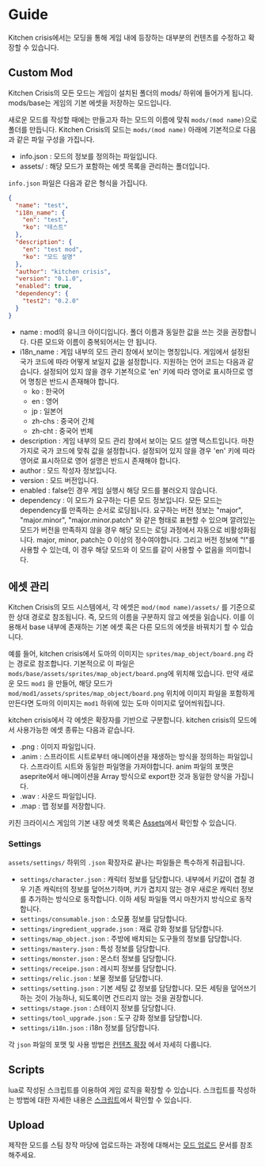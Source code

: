 
# Guide

Kitchen crisis에서는 모딩을 통해 게임 내에 등장하는 대부분의 컨텐츠를 수정하고 확장할 수 있습니다.

## Custom Mod

Kitchen Crisis의 모든 모드는 게임이 설치된 폴더의 mods/ 하위에 들어가게 됩니다. mods/base는 게임의 기본 에셋을 저장하는 모드입니다.

새로운 모드를 작성할 때에는 만들고자 하는 모드의 이름에 맞춰 `mods/(mod name)`으로 폴더를 만듭니다. Kitchen Crisis의 모드는 `mods/(mod name)` 아래에 기본적으로 다음과 같은 파일 구성을 가집니다.

- info.json : 모드의 정보를 정의하는 파일입니다.
- assets/ : 해당 모드가 포함하는 에셋 목록을 관리하는 폴더입니다.

`info.json` 파일은 다음과 같은 형식을 가집니다.

```json
{
  "name": "test",
  "i18n_name": {
    "en": "test",
    "ko": "테스트"
  },
  "description": {
    "en": "test mod",
    "ko": "모드 설명"
  },
  "author": "kitchen crisis",
  "version": "0.1.0",
  "enabled": true,
  "dependency": {
    "test2": "0.2.0"
  }
}
```

- name : mod의 유니크 아이디입니다. 폴더 이름과 동일한 값을 쓰는 것을 권장합니다. 다른 모드와 이름이 중복되어서는 안 됩니다.
- i18n_name : 게임 내부의 모드 관리 창에서 보이는 명칭입니다. 게임에서 설정된 국가 코드에 따라 어떻게 보일지 값을 설정합니다. 지원하는 언어 코드는 다음과 같습니다. 설정되어 있지 않을 경우 기본적으로 'en' 키에 따라 영어로 표시하므로 영어 명칭은 반드시 존재해야 합니다.
  - ko : 한국어
  - en : 영어
  - jp : 일본어
  - zh-chs : 중국어 간체
  - zh-cht : 중국어 번체
- description : 게임 내부의 모드 관리 창에서 보이는 모드 설명 텍스트입니다. 마찬가지로 국가 코드에 맞춰 값을 설정합니다. 설정되어 있지 않을 경우 'en' 키에 따라 영어로 표시하므로 영어 설명은 반드시 존재해야 합니다.
- author : 모드 작성자 정보입니다.
- version : 모드 버전입니다.
- enabled : false인 경우 게임 실행시 해당 모드를 불러오지 않습니다.
- dependency : 이 모드가 요구하는 다른 모드 정보입니다. 모든 모드는 dependency를 만족하는 순서로 로딩됩니다. 요구하는 버전 정보는 "major", "major.minor", "major.minor.patch" 와 같은 형태로 표현할 수 있으며 깔려있는 모드가 버전을 만족하지 않을 경우 해당 모드는 로딩 과정에서 자동으로 비활성화됩니다. major, minor, patch는 0 이상의 정수여야합니다. 그리고 버전 정보에 "!"를 사용할 수 있는데, 이 경우 해당 모드와 이 모드를 같이 사용할 수 없음을 의미합니다.

## 에셋 관리

Kitchen Crisis의 모드 시스템에서, 각 에셋은 `mod/(mod name)/assets/` 를 기준으로 한 상대 경로로 참조됩니다. 즉, 모드의 이름을 구분하지 않고 에셋을 읽습니다. 이를 이용해서 base 내부에 존재하는 기본 에셋 혹은 다른 모드의 에셋을 바꿔치기 할 수 있습니다.

예를 들어, kitchen crisis에서 도마의 이미지는 `sprites/map_object/board.png` 라는 경로로 참조합니다. 기본적으로 이 파일은 `mods/base/assets/sprites/map_object/board.png`에 위치해 있습니다. 만약 새로운 모드 `mod1` 을 만들어, 해당 모드가 `mod/mod1/assets/sprites/map_object/board.png` 위치에 이미지 파일을 포함하게 만든다면 도마의 이미지는 `mod1` 하위에 있는 도마 이미지로 덮어씌워집니다.

kitchen crisis에서 각 에셋은 확장자를 기반으로 구분합니다. kitchen crisis의 모드에서 사용가능한 에셋 종류는 다음과 같습니다.

- .png : 이미지 파일입니다.
- .anim : 스프라이트 시트로부터 애니메이션을 재생하는 방식을 정의하는 파일입니다. 스프라이트 시트와 동일한 파일명을 가져야합니다. anim 파일의 포맷은 aseprite에서 애니메이션을 Array 방식으로 export한 것과 동일한 양식을 가집니다.
- .wav : 사운드 파일입니다.
- .map : 맵 정보를 저장합니다.

키친 크라이시스 게임의 기본 내장 에셋 목록은 [Assets](assets.md)에서 확인할 수 있습니다.

### Settings

`assets/settings/` 하위의 `.json` 확장자로 끝나는 파일들은 특수하게 취급됩니다.

- `settings/character.json` : 캐릭터 정보를 담당합니다. 내부에서 키값이 겹칠 경우 기존 캐릭터의 정보를 덮어쓰기하며, 키가 겹치지 않는 경우 새로운 캐릭터 정보를 추가하는 방식으로 동작합니다. 이하 세팅 파일들 역시 마찬가지 방식으로 동작합니다.
- `settings/consumable.json` : 소모품 정보를 담당합니다.
- `settings/ingredient_upgrade.json` : 재료 강화 정보를 담당합니다.
- `settings/map_object.json` : 주방에 배치되는 도구들의 정보를 담당합니다.
- `settings/mastery.json` : 특성 정보를 담당합니다.
- `settings/monster.json` : 몬스터 정보를 담당합니다.
- `settings/receipe.json` : 레시피 정보를 담당합니다.
- `settings/relic.json` : 보물 정보를 담당합니다.
- `settings/setting.json` : 기본 세팅 값 정보를 담당합니다. 모든 세팅을 덮어쓰기하는 것이 가능하나, 되도록이면 건드리지 않는 것을 권장합니다.
- `settings/stage.json` : 스테이지 정보를 담당합니다.
- `settings/tool_upgrade.json` : 도구 강화 정보를 담당합니다.
- `settings/i18n.json` : i18n 정보를 담당합니다.

각 `json` 파일의 포맷 및 사용 방법은 [컨텐츠 확장](contents.md) 에서 자세히 다룹니다.

## Scripts

lua로 작성된 스크립트를 이용하여 게임 로직을 확장할 수 있습니다. 스크립트를 작성하는 방법에 대한 자세한 내용은 [스크립트](script.md)에서 확인할 수 있습니다.

## Upload

제작한 모드를 스팀 창작 마당에 업로드하는 과정에 대해서는 [모드 업로드](upload.md) 문서를 참조해주세요.

